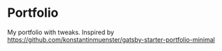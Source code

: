 # Portfolio
My portfolio with tweaks. Inspired by https://github.com/konstantinmuenster/gatsby-starter-portfolio-minimal
